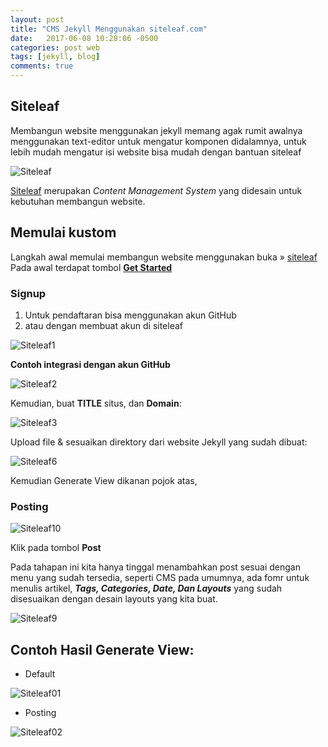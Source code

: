 ```yaml
---
layout: post
title: "CMS Jekyll Menggunakan siteleaf.com"
date:   2017-06-08 10:28:06 -0500
categories: post web
tags: [jekyll, blog]
comments: true
---
```


## Siteleaf

Membangun website menggunakan jekyll memang agak rumit awalnya menggunakan text-editor untuk mengatur komponen didalamnya, untuk lebih mudah mengatur isi website bisa mudah dengan bantuan siteleaf

![Siteleaf](/assets/img/sl/11.png)

[Siteleaf](https://www.siteleaf.com/) merupakan *Content Management System* yang didesain untuk kebutuhan membangun website.

## Memulai kustom

Langkah awal memulai membangun website menggunakan buka &raquo; [siteleaf]
Pada awal terdapat tombol <strong class="primary"> <a href="https://manage.siteleaf.com/signup" target="_blank">Get Started</a></strong>

### Signup

1. Untuk pendaftaran bisa menggunakan akun GitHub
2. atau dengan membuat akun di siteleaf

![Siteleaf1](/assets/img/sl/1.png)

<strong>Contoh integrasi dengan akun GitHub</strong>

![Siteleaf2](/assets/img/sl/2.png)

Kemudian, buat **TITLE** situs, dan **Domain**:

![Siteleaf3](/assets/img/sl/3.png)

Upload file & sesuaikan direktory dari website Jekyll yang sudah dibuat:

![Siteleaf6](/assets/img/sl/6.png)

Kemudian Generate View dikanan pojok atas,

### Posting

![Siteleaf10](/assets/img/sl/10.png)

Klik pada tombol **Post**

Pada tahapan ini kita hanya tinggal menambahkan post sesuai dengan menu yang sudah tersedia, seperti CMS pada umumnya, ada fomr untuk menulis artikel, ***Tags, Categories, Date, Dan Layouts*** yang sudah disesuaikan dengan desain layouts yang kita buat.

![Siteleaf9](/assets/img/sl/9.png)

## Contoh Hasil Generate View:

- Default

![Siteleaf01](/assets/img/sl/01.png)

- Posting

![Siteleaf02](/assets/img/sl/02.png)

[siteleaf]:https://www.siteleaf.com/

